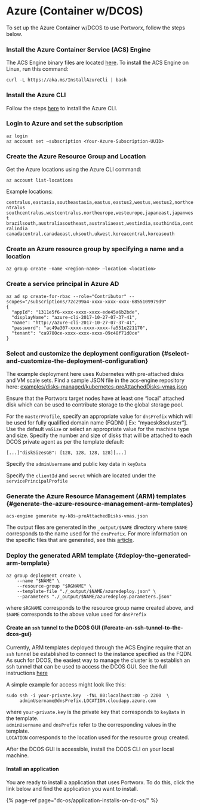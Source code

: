 # Azure \(Container w/DCOS\)

To set up the Azure Container w/DCOS to use Portworx, follow the steps below.

### Install the Azure Container Service \(ACS\) Engine

The ACS Engine binary files are located [here](https://github.com/Azure/acs-engine/releases). To install the ACS Engine on Linux, run this command:

`curl -L https://aka.ms/InstallAzureCli | bash`

### Install the Azure CLI

Follow the steps [here](https://docs.microsoft.com/en-us/cli/azure/install-azure-cli?view=azure-cli-latest) to install the Azure CLI.

### Login to Azure and set the subscription

```text
az login
az account set –subscription <Your-Azure-Subscription-UUID>
```

### Create the Azure Resource Group and Location

Get the Azure locations using the Azure CLI command:

```text
az account list-locations
```

Example locations: 

`centralus,eastasia,southeastasia,eastus,eastus2,westus,westus2,northcentralus`   
`southcentralus,westcentralus,northeurope,westeurope,japaneast,japanwest`   
`brazilsouth,australiasoutheast,australiaeast,westindia,southindia,centralindia`   
`canadacentral,canadaeast,uksouth,ukwest,koreacentral,koreasouth`

### Create an Azure resource group by specifying a name and a location

```text
az group create –name <region-name> –location <location>
```

### Create a service principal in Azure AD

```text
az ad sp create-for-rbac --role="Contributor" --scopes="/subscriptions/72c299a4-xxxx-xxxx-xxxx-6855109979d9"
{
  "appId": "1311e5f6-xxxx-xxxx-xxxx-ede45a6b2bde",
  "displayName": "azure-cli-2017-10-27-07-37-41",
  "name": "http://azure-cli-2017-10-27-07-37-41",
  "password": "ac49a307-xxxx-xxxx-xxxx-fa551e221170",
  "tenant": "ca9700ce-xxxx-xxxx-xxxx-09c48f71d0ce"
}
```



### Select and customize the deployment configuration {#select-and-customize-the-deployment-configuration}

The example deployment here uses Kubernetes with pre-attached disks and VM scale sets. Find a sample JSON file in the acs-engine repository here: [examples/disks-managed/kubernetes-preAttachedDisks-vmas.json](https://github.com/Azure/acs-engine/blob/master/examples/disks-managed/kubernetes-preAttachedDisks-vmas.json)​

Ensure that the Portworx target nodes have at least one “local” attached disk which can be used to contribute storage to the global storage pool.

For the `masterProfile`, specify an appropriate value for `dnsPrefix` which will be used for fully qualified domain name \(FQDN\) \[ Ex: “myacsk8scluster”\]. Use the default `vmSize` or select an appropriate value for the machine type and size. Specify the number and size of disks that will be attached to each DCOS private agent as per the template default:

```text
[...]"diskSizesGB": [128, 128, 128, 128][...]
```

Specify the `adminUsername` and public key data in `keyData`

Specify the `clientId` and `secret` which are located under the `servicePrincipalProfile`

### Generate the Azure Resource Management \(ARM\) templates {#generate-the-azure-resource-management-arm-templates}

```text
acs-engine generate my-k8s-preAttachedDisks-vmas.json
```

The output files are generated in the `_output/$NAME` directory where `$NAME` corresponds to the name used for the `dnsPrefix`. For more information on the specific files that are generated, see this [article](https://github.com/Azure/acs-engine/blob/master/docs/acsengine.md).

### Deploy the generated ARM template {#deploy-the-generated-arm-template}

```text
az group deployment create \
    --name "$NAME" \
    --resource-group "$RGNAME" \
    --template-file "./_output/$NAME/azuredeploy.json" \
    --parameters "./_output/$NAME/azuredeploy.parameters.json"
```

where `$RGNAME` corresponds to the resource group name created above, and `$NAME` corresponds to the above value used for `dnsPrefix`

#### Create an `ssh` tunnel to the DCOS GUI {#create-an-ssh-tunnel-to-the-dcos-gui}

Currently, ARM templates deployed through the ACS Engine require that an `ssh` tunnel be established to connect to the instance specified as the FQDN. As such for DCOS, the easiest way to manage the cluster is to establish an ssh tunnel that can be used to access the DCOS GUI. See the full instructions [here](https://docs.microsoft.com/en-us/azure/container-service/container-service-connect)

A simple example for access might look like this:

```text
sudo ssh -i your-private.key  -fNL 80:localhost:80 -p 2200  \
     adminUsername@dnsPrefix.LOCATION.cloudapp.azure.com
```

where `your-private.key` is the private key that corresponds to `keyData` in the template.   
`adminUsername` and `dnsPrefix` refer to the corresponding values in the template.   
`LOCATION` corresponds to the location used for the resource group created.

After the DCOS GUI is accessible, install the DCOS CLI on your local machine.

#### Install an application

You are ready to install a application that uses Portworx. To do this, click the link below and find the application you want to install.

{% page-ref page="dc-os/application-installs-on-dc-os/" %}



